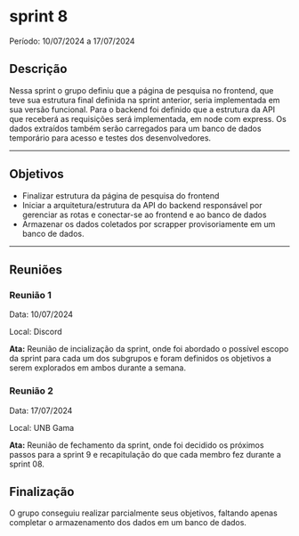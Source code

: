 # sprint 8

Período: 10/07/2024 a 17/07/2024

## Descrição

Nessa sprint o grupo definiu que a página de pesquisa no frontend, que teve sua estrutura final definida na sprint anterior, seria implementada em sua versão funcional. Para o backend foi definido que a estrutura da API que receberá as requisições será implementada, em node com express. Os dados extraídos também serão carregados para um banco de dados temporário para acesso e testes dos desenvolvedores.

---

## Objetivos

- Finalizar estrutura da página de pesquisa do frontend
- Iniciar a arquitetura/estrutura da API do backend responsável por gerenciar as rotas e conectar-se ao frontend e ao banco de dados
- Armazenar os dados coletados por scrapper provisoriamente em um banco de dados.

---

## Reuniões

### Reunião 1

Data: 10/07/2024

Local: Discord

**Ata:**
Reunião de incialização da sprint, onde foi abordado o possível escopo da sprint para cada um dos subgrupos e foram definidos os objetivos a serem explorados em ambos durante a semana.

### Reunião 2

Data: 17/07/2024

Local: UNB Gama

**Ata:**
Reunião de fechamento da sprint, onde foi decidido os próximos passos para a sprint 9 e recapitulação do que cada membro fez durante a sprint 08.


## Finalização
O grupo conseguiu realizar parcialmente seus objetivos, faltando apenas completar o armazenamento dos dados em um banco de dados.